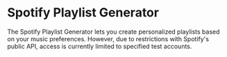 # Spotify Playlist Generator

The Spotify Playlist Generator lets you create personalized playlists based on your music preferences. However, due to restrictions with Spotify's public API, access is currently limited to specified test accounts.
 
